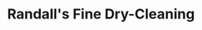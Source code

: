 ---
title: "Randall's Fine Dry-Cleaning"
url: /calgary/randalls-fine-dry-cleaning/
shop: Wäscherei
---
